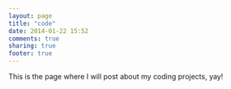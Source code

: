 ```yaml
---
layout: page
title: "code"
date: 2014-01-22 15:52
comments: true
sharing: true
footer: true
---
```


This is the page where I will post about my coding projects, yay!

